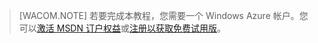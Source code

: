 
> [WACOM.NOTE]
> 若要完成本教程，您需要一个 Windows Azure 帐户。您可以<a href="/zh-cn/pricing/member-offers/msdn-benefits-details/" target="_blank">激活 MSDN 订户权益</a>或<a href="/zh-cn/pricing/free-trial/" target="_blank">注册以获取免费试用版</a>。

